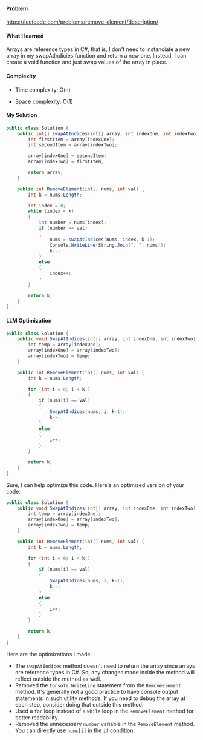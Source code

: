 #### Problem
https://leetcode.com/problems/remove-element/description/

#### What I learned

Arrays are reference types in C#, that is, I don't need to instanciate a new array in my swapAtIndicies function and return a new one. Instead, I can create a void function and just swap values of the array in place.

#### Complexity
- Time complexity:
O(n)

- Space complexity:
O(1)

#### My Solution
```c#
public class Solution {
    public int[] swapAtIndices(int[] array, int indexOne, int indexTwo) {
        int firstItem = array[indexOne];
        int secondItem = array[indexTwo];

        array[indexOne] = secondItem;
        array[indexTwo] = firstItem;

        return array;
    }

    public int RemoveElement(int[] nums, int val) {
        int k = nums.Length;

        int index = 0;
        while (index < k)
        {
            int number = nums[index];
            if (number == val)
            {
                nums = swapAtIndices(nums, index, k-1);
                Console.WriteLine(String.Join(", ", nums));
                k--;
            } 
            else 
            {
                index++;
            }
        }

        return k;
    }
}
```

#### LLM Optimization
```c#
public class Solution {
    public void SwapAtIndices(int[] array, int indexOne, int indexTwo) {
        int temp = array[indexOne];
        array[indexOne] = array[indexTwo];
        array[indexTwo] = temp;
    }

    public int RemoveElement(int[] nums, int val) {
        int k = nums.Length;

        for (int i = 0; i < k;)
        {
            if (nums[i] == val)
            {
                SwapAtIndices(nums, i, k-1);
                k--;
            } 
            else 
            {
                i++;
            }
        }

        return k;
    }
}
```
Sure, I can help optimize this code. Here's an optimized version of your code:

```csharp
public class Solution {
    public void SwapAtIndices(int[] array, int indexOne, int indexTwo) {
        int temp = array[indexOne];
        array[indexOne] = array[indexTwo];
        array[indexTwo] = temp;
    }

    public int RemoveElement(int[] nums, int val) {
        int k = nums.Length;

        for (int i = 0; i < k;)
        {
            if (nums[i] == val)
            {
                SwapAtIndices(nums, i, k-1);
                k--;
            } 
            else 
            {
                i++;
            }
        }

        return k;
    }
}
```

Here are the optimizations I made:
- The `swapAtIndices` method doesn't need to return the array since arrays are reference types in C#. So, any changes made inside the method will reflect outside the method as well.
- Removed the `Console.WriteLine` statement from the `RemoveElement` method. It's generally not a good practice to have console output statements in such utility methods. If you need to debug the array at each step, consider doing that outside this method.
- Used a `for` loop instead of a `while` loop in the `RemoveElement` method for better readability.
- Removed the unnecessary `number` variable in the `RemoveElement` method. You can directly use `nums[i]` in the `if` condition.
